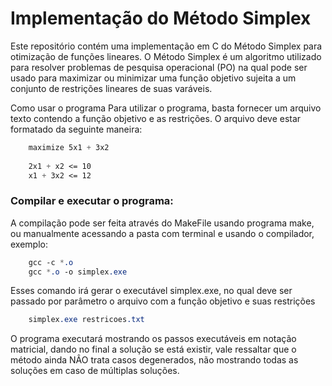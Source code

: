 # Implementação do Método Simplex

Este repositório contém uma implementação em C do Método Simplex para otimização de funções lineares. O Método Simplex é um algoritmo utilizado para resolver problemas de pesquisa operacional (PO) na qual pode ser usado para maximizar ou minimizar uma função objetivo sujeita a um conjunto de restrições lineares de suas varáveis.

Como usar o programa
Para utilizar o programa, basta fornecer um arquivo texto contendo a função objetivo e as restrições. O arquivo deve estar formatado da seguinte maneira:

```css
    maximize 5x1 + 3x2
    
    2x1 + x2 <= 10
    x1 + 3x2 <= 12
```
### Compilar e executar o programa:

A compilação pode ser feita através do MakeFile usando programa make, ou manualmente acessando
a pasta com terminal e usando o compilador, exemplo:

```css
    gcc -c *.o
    gcc *.o -o simplex.exe
```
Esses comando irá gerar o executável simplex.exe, no qual deve ser passado por parâmetro o arquivo
com a função objetivo e suas restrições

```css
    simplex.exe restricoes.txt
```
O programa executará mostrando os passos executáveis em notação matricial, dando no final a solução
se está existir, vale ressaltar que o método ainda NÂO trata casos degenerados, não mostrando todas
as soluções em caso de múltiplas soluções.
